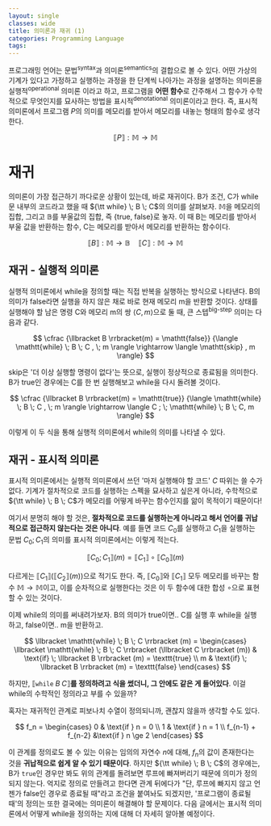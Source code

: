 ```yaml
---
layout: single
classes: wide
title: 의미론과 재귀 (1)
categories: Programming Language
tags: 
---
```


프로그래밍 언어는 문법<sup>syntax</sup>과 의미론<sup>semantics</sup>의 결합으로 볼 수 있다. 어떤 가상의 기계가 있다고 가정하고 실행하는 과정을 한 단계씩 나아가는 과정을 설명하는 의미론을 실행적<sup>operational</sup> 의미론 이라고 하고, 프로그램을 **어떤 함수**로 간주해서 그 함수가 수학적으로 무엇인지를 묘사하는 방법을 표시적<sup>denotational</sup> 의미론이라고 한다. 즉, 표시적 의미론에서 프로그램 $P$의 의미를 메모리를 받아서 메모리를 내놓는 형태의 함수로 생각한다.

$$
\llbracket P \rrbracket : \mathbb{M} \to \mathbb{M}
$$

# 재귀

의미론이 가장 접근하기 까다로운 상황이 있는데, 바로 재귀이다. B가 조건, C가 while문 내부의 코드라고 했을 때 ${\tt while} \; B \; C$의 의미를 살펴보자. $\mathbb{M}$을 메모리의 집합, 그리고 $\mathbb{B}$를 부울값의 집합, 즉 {true, false}로 놓자. 이 때 B는 메모리를 받아서 부울 값을 반환하는 함수, C는 메모리를 받아서 메모리를 반환하는 함수이다.

$$
\llbracket B \rrbracket : \mathbb{M} \to \mathbb{B} \quad
\llbracket C \rrbracket : \mathbb{M} \to \mathbb{M}
$$

## 재귀 - 실행적 의미론

실행적 의미론에서 while을 정의할 때는 직접 반복을 실행하는 방식으로 나타낸다. B의 의미가 false라면 실행을 하지 않은 채로 바로 현재 메모리 m을 반환할 것이다. 상태를 실행해야 할 남은 명령 C와 메모리 m의 쌍 $\langle C, m \rangle$으로 둘 때, 큰 스텝<sup>big-step</sup> 의미는 다음과 같다.

$$
\cfrac {\llbracket B \rrbracket(m) = \mathtt{false}}
{\langle \mathtt{while} \; B \; C , \; m \rangle \rightarrow \langle \mathtt{skip} , m \rangle}
$$

skip은 '더 이상 실행할 명령이 없다'는 뜻으로, 실행이 정상적으로 종료됨을 의미한다. B가 true인 경우에는 C를 한 번 실행해보고 while을 다시 돌려볼 것이다.

$$
\cfrac {\llbracket B \rrbracket(m) = \mathtt{true}}
{\langle \mathtt{while} \; B \; C , \; m \rangle \rightarrow \langle C ; \; \mathtt{while} \; B \; C, m \rangle}
$$

이렇게 이 두 식을 통해 실행적 의미론에서 while의 의미를 나타낼 수 있다.

## 재귀 - 표시적 의미론

표시적 의미론에서는 실행적 의미론에서 쓰던 '마저 실행해야 할 코드' $C$ 따위는 쓸 수가 없다. 기계가 절차적으로 코드를 실행하는 스펙을 묘사하고 싶은게 아니라, 수학적으로 ${\tt while} \; B \; C$가 메모리를 어떻게 바꾸는 함수인지를 앎이 목적이기 때문이다!

여기서 분명히 해야 할 것은, **절차적으로 코드를 실행하는게 아니라고 해서 언어를 귀납적으로 접근하지 않는다는 것은 아니다**. 예를 들면 코드 $C_0$를 실행하고 $C_1$을 실행하는 문법 $C_0 ; C_1$의 의미를 표시적 의미론에서는 이렇게 적는다.

$$
\llbracket C_0 ; C_1 \rrbracket (m) = \llbracket C_1 \rrbracket \circ \llbracket C_0 \rrbracket (m)
$$

다르게는 $\llbracket C_1 \rrbracket ( \llbracket C_2 \rrbracket (m))$으로 적기도 한다. 즉, $\llbracket C_0 \rrbracket$와 $\llbracket C_1 \rrbracket$ 모두 메모리를 바꾸는 함수 $\mathbb{M} \to \mathbb{M}$이고, 이를 순차적으로 실행한다는 것은 이 두 함수에 대한 합성 $\circ$으로 표현할 수 있는 것이다.

이제 while의 의미를 써내려가보자. B의 의미가 true이면.. C를 실행 후 while을 실행하고, false이면.. m을 반환하고.

$$
\llbracket \mathtt{while} \; B \; C \rrbracket (m) = 
\begin{cases}
\llbracket \mathtt{while} \; B \; C \rrbracket (\llbracket C \rrbracket (m)) & \text{if} \; \llbracket B \rrbracket (m) = \texttt{true} \\
m & \text{if} \; \llbracket B \rrbracket (m) = \texttt{false}
\end{cases}
$$

하지만, $\llbracket \mathtt{while} \; B \; C \rrbracket$**를 정의하려고 식을 썼더니, 그 안에도 같은 게 들어있다**. 이걸 while의 수학적인 정의라고 부를 수 있을까?

혹자는 재귀적인 관계로 피보나치 수열이 정의되니까, 괜찮지 않을까 생각할 수도 있다.

$$
f_n = \begin{cases}
0 & \text{if } n = 0 \\
1 & \text{if } n = 1 \\
f_{n-1} + f_{n-2} &\text{if } n \ge 2
\end{cases}
$$

이 관계를 정의로도 볼 수 있는 이유는 임의의 자연수 $n$에 대해, $f_n$의 값이 존재한다는 것을 **귀납적으로 쉽게 알 수 있기 때문이다**. 하지만 ${\tt while} \; B \; C$의 경우에는, B가 $\mathtt{true}$인 경우만 봐도 위의 관계를 돌려보면 루프에 빠져버리기 때문에 의미가 정의되지 않는다. 억지로 정의로 만들려고 한다면 관계 뒤에다가 "단, 루프에 빠지지 않고 언젠가 false인 경우로 종료될 때"라고 조건을 붙여놔도 되겠지만, '프로그램이 종료될 때'의 정의는 또한 결국에는 의미론이 해결해야 할 문제이다. 다음 글에서는 표시적 의미론에서 어떻게 while을 정의하는 지에 대해 더 자세히 알아볼 예정이다.